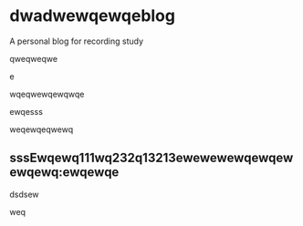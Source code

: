 # dwadwewqewqeblog
A personal blog for recording study

qweqweqwe



e

wqeqwewqewqwqe

ewqesss

weqewqeqwewq

## sssEwqewq111wq232q13213ewewewewqewqewewqewq:ewqewqe

dsdsew

weq